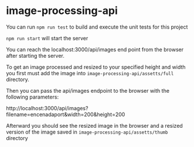 # image-processing-api

You can run `npm run test` to build and execute the unit tests for this project

`npm run start` will start the server


You can reach the localhost:3000/api/images end point from the browser after starting the server.


To get an image processed and resized to your specified height and width you first must add the image into `image-processing-api/assetts/full` directory.

Then you can pass the api/images endpoint to the browser with the following parameters:

http://localhost:3000/api/images?filename=encenadaport&width=200&height=200

Afterward you should see the resized image in the browser and a resized version of the image saved in `image-processing-api/assetts/thumb` directory
